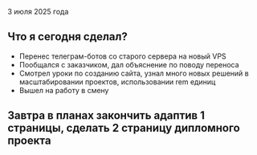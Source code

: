 3 июля 2025 года 

## Что я сегодня сделал?
- Перенес телеграм-ботов со старого сервера на новый VPS
- Пообщался с заказчиком, дал объяснение по поводу переноса
- Смотрел уроки по созданию сайта, узнал много новых решений в масштабировании проектов, использовании rem единиц
- Вышел на работу в смену


## Завтра в планах закончить адаптив 1 страницы, сделать 2 страницу дипломного проекта


